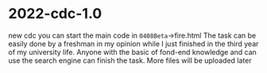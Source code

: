 # 2022-cdc-1.0
new cdc
you can start the main code in `0408Beta`->fire.html 
The task can be easily done by a freshman in my opinion while I just finished in the third year of my university life. 
Anyone with the basic of fond-end knowledge and can use the search engine can finish the task. 
More files will be uploaded later 

